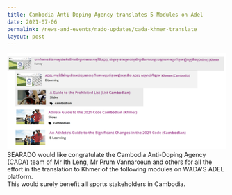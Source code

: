 ```yaml
---
title: Cambodia Anti Doping Agency translates 5 Modules on Adel
date: 2021-07-06
permalink: /news-and-events/nado-updates/cada-khmer-translate
layout: post
---
```


![Alt text for image on Isomer site](/images/213412843_3855254194576624_6006959789592780923_n.png)
SEARADO would like congratulate the Cambodia Anti-Doping Agency (CADA) team of Mr Ith Leng, Mr Prum Vannaroeun and others for all the effort in the translation to Khmer of the following modules on WADA'S ADEL platform. <br>This would surely benefit all sports stakeholders in Cambodia.
